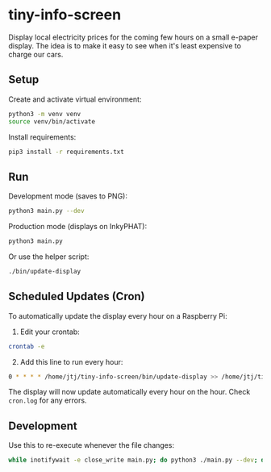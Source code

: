 # tiny-info-screen

Display local electricity prices for the coming few hours on a small e-paper display.
The idea is to make it easy to see when it's least expensive to charge our cars.

## Setup

Create and activate virtual environment:

```bash
python3 -m venv venv
source venv/bin/activate
```

Install requirements:

```bash
pip3 install -r requirements.txt
```

## Run

Development mode (saves to PNG):

```bash
python3 main.py --dev
```

Production mode (displays on InkyPHAT):

```bash
python3 main.py
```

Or use the helper script:

```bash
./bin/update-display
```

## Scheduled Updates (Cron)

To automatically update the display every hour on a Raspberry Pi:

1. Edit your crontab:
```bash
crontab -e
```

2. Add this line to run every hour:
```bash
0 * * * * /home/jtj/tiny-info-screen/bin/update-display >> /home/jtj/tiny-info-screen/cron.log 2>&1
```

The display will now update automatically every hour on the hour. Check `cron.log` for any errors.

## Development

Use this to re-execute whenever the file changes:

```bash
while inotifywait -e close_write main.py; do python3 ./main.py --dev; done
```
